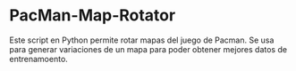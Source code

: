 # PacMan-Map-Rotator

Este script en Python permite rotar mapas del juego de Pacman. Se usa para generar variaciones
de un mapa para poder obtener mejores datos de entrenamoento.
